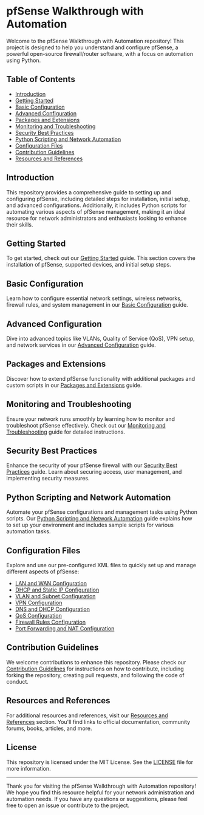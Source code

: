 # pfSense Walkthrough with Automation

Welcome to the pfSense Walkthrough with Automation repository! This project is designed to help you understand and configure pfSense, a powerful open-source firewall/router software, with a focus on automation using Python.

## Table of Contents

- [Introduction](#introduction)
- [Getting Started](#getting-started)
- [Basic Configuration](#basic-configuration)
- [Advanced Configuration](#advanced-configuration)
- [Packages and Extensions](#packages-and-extensions)
- [Monitoring and Troubleshooting](#monitoring-and-troubleshooting)
- [Security Best Practices](#security-best-practices)
- [Python Scripting and Network Automation](#python-scripting-and-network-automation)
- [Configuration Files](#configuration-files)
- [Contribution Guidelines](#contribution-guidelines)
- [Resources and References](#resources-and-references)

## Introduction

This repository provides a comprehensive guide to setting up and configuring pfSense, including detailed steps for installation, initial setup, and advanced configurations. Additionally, it includes Python scripts for automating various aspects of pfSense management, making it an ideal resource for network administrators and enthusiasts looking to enhance their skills.

## Getting Started

To get started, check out our [Getting Started](docs/getting-started.md) guide. This section covers the installation of pfSense, supported devices, and initial setup steps.

## Basic Configuration

Learn how to configure essential network settings, wireless networks, firewall rules, and system management in our [Basic Configuration](docs/basic-configuration.md) guide.

## Advanced Configuration

Dive into advanced topics like VLANs, Quality of Service (QoS), VPN setup, and network services in our [Advanced Configuration](docs/advanced-configuration.md) guide.

## Packages and Extensions

Discover how to extend pfSense functionality with additional packages and custom scripts in our [Packages and Extensions](docs/packages-and-extensions.md) guide.

## Monitoring and Troubleshooting

Ensure your network runs smoothly by learning how to monitor and troubleshoot pfSense effectively. Check out our [Monitoring and Troubleshooting](docs/monitoring-and-troubleshooting.md) guide for detailed instructions.

## Security Best Practices

Enhance the security of your pfSense firewall with our [Security Best Practices](docs/security-best-practices.md) guide. Learn about securing access, user management, and implementing security measures.

## Python Scripting and Network Automation

Automate your pfSense configurations and management tasks using Python scripts. Our [Python Scripting and Network Automation](docs/setup-environment.md) guide explains how to set up your environment and includes sample scripts for various automation tasks.

## Configuration Files

Explore and use our pre-configured XML files to quickly set up and manage different aspects of pfSense:

- [LAN and WAN Configuration](configuration/lan-wan-config.xml)
- [DHCP and Static IP Configuration](configuration/dhcp-static-ip-config.xml)
- [VLAN and Subnet Configuration](configuration/vlan-subnet-config.xml)
- [VPN Configuration](configuration/vpn-config.xml)
- [DNS and DHCP Configuration](configuration/dns-dhcp-config.xml)
- [QoS Configuration](configuration/qos-config.xml)
- [Firewall Rules Configuration](configuration/firewall-rules.xml)
- [Port Forwarding and NAT Configuration](configuration/port-forwarding-nat.xml)

## Contribution Guidelines

We welcome contributions to enhance this repository. Please check our [Contribution Guidelines](docs/contribution-guidelines.md) for instructions on how to contribute, including forking the repository, creating pull requests, and following the code of conduct.

## Resources and References

For additional resources and references, visit our [Resources and References](docs/resources-and-references.md) section. You'll find links to official documentation, community forums, books, articles, and more.

## License

This repository is licensed under the MIT License. See the [LICENSE](LICENSE) file for more information.

---

Thank you for visiting the pfSense Walkthrough with Automation repository! We hope you find this resource helpful for your network administration and automation needs. If you have any questions or suggestions, please feel free to open an issue or contribute to the project.

